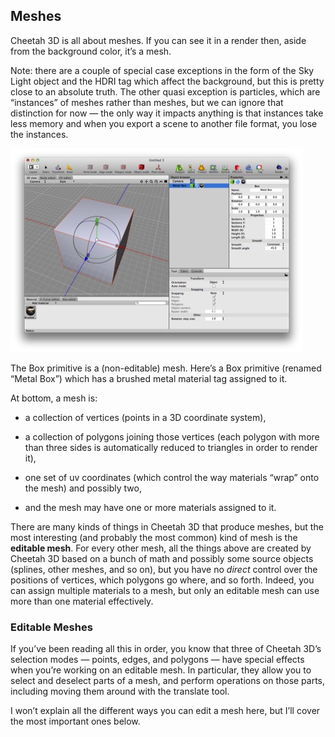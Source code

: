 ## Meshes

Cheetah 3D is all about meshes. If you can see it in a render then, aside from the background color, it’s a mesh.

Note: there are a couple of special case exceptions in the form of the Sky Light object and the HDRI tag which affect the background, but this is pretty close to an absolute truth. The other quasi exception is particles, which are “instances” of meshes rather than meshes, but we can ignore that distinction for now — the only way it impacts anything is that instances take less memory and when you export a scene to another file format, you lose the instances.

![](DraggedImage-9.jpg)

The Box primitive is a (non-editable) mesh. Here’s a Box primitive (renamed “Metal Box”) which has a brushed metal material tag assigned to it.

At bottom, a mesh is:

* a collection of vertices (points in a 3D coordinate system),

* a collection of polygons joining those vertices (each polygon with more than three sides is automatically reduced to triangles in order to render it),

* one set of uv coordinates (which control the way materials “wrap” onto the mesh) and possibly two,

* and the mesh may have one or more materials assigned to it.

There are many kinds of things in Cheetah 3D that produce meshes, but the most interesting (and probably the most common) kind of mesh is the **editable mesh**. For every other mesh, all the things above are created by Cheetah 3D based on a bunch of math and possibly some source objects (splines, other meshes, and so on), but you have no _direct_ control over the positions of vertices, which polygons go where, and so forth. Indeed, you can assign multiple materials to a mesh, but only an editable mesh can use more than one material effectively.

### Editable Meshes

If you’ve been reading all this in order, you know that three of Cheetah 3D’s selection modes — points, edges, and polygons — have special effects when you’re working on an editable mesh. In particular, they allow you to select and deselect parts of a mesh, and perform operations on those parts, including moving them around with the translate tool.

I won’t explain all the different ways you can edit a mesh here, but I’ll cover the most important ones below.

